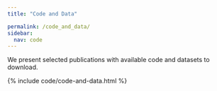 ```yaml
---
title: "Code and Data"

permalink: /code_and_data/
sidebar:
  nav: code
---
```

We present selected publications with available code and datasets to download.

{% include code/code-and-data.html %}

